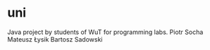 # uni

Java project by students of WuT for programming labs.
Piotr Socha
Mateusz Łysik 
Bartosz Sadowski
